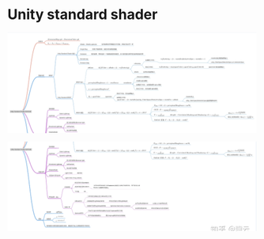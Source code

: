 # Unity standard shader

![](../../.gitbook/assets/image%20%28142%29.png)

![](../../.gitbook/assets/image%20%28144%29.png)

